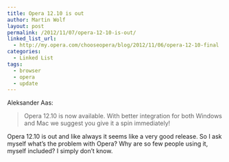 ```yaml
---
title: Opera 12.10 is out
author: Martin Wolf
layout: post
permalink: /2012/11/07/opera-12-10-is-out/
linked_list_url:
  - http://my.opera.com/chooseopera/blog/2012/11/06/opera-12-10-final
categories:
  - Linked List
tags:
  - browser
  - opera
  - update
---
```

<p class="linked-list-quote-author">
  Aleksander Aas:
</p>

> Opera 12.10 is now available. With better integration for both Windows and Mac we suggest you give it a spin immediately!

Opera 12.10 is out and like always it seems like a very good release. So I ask myself what&#8217;s the problem with Opera? Why are so few people using it, myself included? I simply don&#8217;t know.